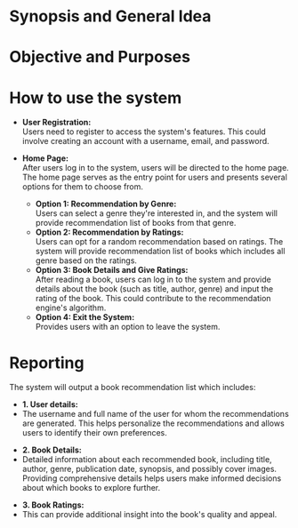 # Synopsis and General Idea



# Objective and Purposes



# How to use the system
<ul>
  <li><b>User Registration:</b></li>
  Users need to register to access the system's features. This could involve creating an account with a username, email, and password.
</ul>
<ul>
  <li><b>Home Page:</b></li>
  After users log in to the system, users will be directed to the home page. The home page serves as the entry point for users and presents several options for them to   
  choose from.
  <ul>
    <li><b>Option 1: Recommendation by Genre: </b></li>
    Users can select a genre they're interested in, and the system will provide recommendation list of books from that genre.
    <li><b>Option 2: Recommendation by Ratings:</b></li>
    Users can opt for a random recommendation based on ratings. The system will provide recommendation list of books which includes all genre based on the ratings. 
    <li><b>Option 3: Book Details and Give Ratings:</b></li>
    After reading a book, users can log in to the system and provide details about the book (such as title, author, genre) and input the rating of the book. This   
    could contribute to the recommendation engine's algorithm.
    <li><b>Option 4: Exit the System:</b></li>
    Provides users with an option to leave the system.
  </ul>
</ul>

# Reporting
The system will output a book recommendation list which includes:
<ul>
  <li><b>1. User details:</b></li>
  <li>The username and full name of the user for whom the recommendations are generated. This helps personalize the recommendations and allows users to identify their own      preferences.</li>
</ul>
<ul>
  <li><b>2. Book Details:</b></li>
  <li>Detailed information about each recommended book, including title, author, genre, publication date, synopsis, and possibly cover images. Providing comprehensive 
  details helps users make informed decisions about which books to explore further.</li>
</ul>
<ul>
   <li><b>3. Book Ratings:</b></li>
  <li>This can provide additional insight into the book's quality and appeal.</li>
</ul>
